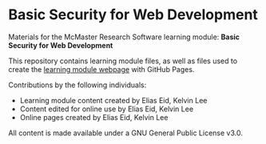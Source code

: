 # Basic Security for Web Development

Materials for the McMaster Research Software learning module: **Basic Security for Web Development**  

This repository contains learning module files, as well as files used to create the [learning module webpage](https://mcmasterrs.github.io/lm_web-security) with GitHub Pages.  

Contributions by the following individuals: 
- Learning module content created by Elias Eid, Kelvin Lee 
- Content edited for online use by Elias Eid, Kelvin Lee
- Online pages created by Elias Eid, Kelvin Lee

All content is made available under a GNU General Public License v3.0.  
